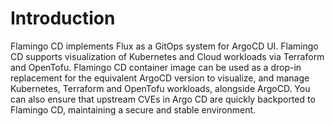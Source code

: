 # Introduction

Flamingo CD implements Flux as a GitOps system for ArgoCD UI. Flamingo CD supports visualization of Kubernetes and Cloud workloads via Terraform and OpenTofu.
Flamingo CD container image can be used as a drop-in replacement for the equivalent ArgoCD version to visualize, and manage Kubernetes, Terraform and OpenTofu workloads, alongside ArgoCD.
You can also ensure that upstream CVEs in Argo CD are quickly backported to Flamingo CD, maintaining a secure and stable environment.
